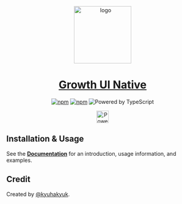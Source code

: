 <!-- Logo -->
<p align="center">
  <a href="https://native.growth-ui.com">
    <img width="150px" src="https://i.ibb.co/qRMqnRs/logo.png" alt='logo' >
  </a>
</p>

<!-- Name -->
<h1 align="center">
  <a href="https://native.growth-ui.com/">Growth UI Native</a>
</h1>

<div style='margin: 15px auto; width: fit-content;'>
  <a href="https://www.npmjs.com/package/@growth-ui/native"><img src="https://badgen.net/npm/dm/@growth-ui/native" alt="npm" /></a>
  <a href="https://www.npmjs.com/package/@growth-ui/native"><img src="https://badgen.net/npm/v/@growth-ui/native" alt="npm" /></a>
  <img src="https://badgen.net/badge/powered%20by/typescript/blue" alt="Powered by TypeScript" />
</div>

<p align="center"><a href="https://vercel.com/?utm_source=styled-icons"><img height="32" src="https://styled-icons.dev/powered-by-vercel.svg" alt="Powered by Vercel" /></a></p>

## Installation & Usage

See the [**Documentation**][1] for an introduction, usage information, and examples.

## Credit

Created by [@kyuhakyuk][2].

[1]: https://native.growth-ui.com/
[2]: https://github.com/kyuhakyuk
